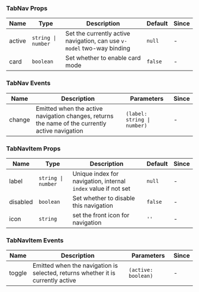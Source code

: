 ### TabNav Props

| Name   | Type               | Description                                                            | Default | Since |
| ------ | ------------------ | ---------------------------------------------------------------------- | ------- | ----- |
| active | `string \| number` | Set the currently active navigation, can use `v-model` two-way binding | `null`  | -     |
| card   | `boolean`          | Set whether to enable card mode                                        | `false` | -     |

### TabNav Events

| Name   | Description                                                                                     | Parameters                  | Since |
| ------ | ----------------------------------------------------------------------------------------------- | --------------------------- | ----- |
| change | Emitted when the active navigation changes, returns the name of the currently active navigation | `(label: string \| number)` | -     |

### TabNavItem Props

| Name     | Type               | Description                                                    | Default | Since |
| -------- | ------------------ | -------------------------------------------------------------- | ------- | ----- |
| label    | `string \| number` | Unique index for navigation, internal `index` value if not set | `null`  | -     |
| disabled | `boolean`          | Set whether to disable this navigation                         | `false` | -     |
| icon     | `string`           | set the front icon for navigation                              | `''`    | -     |

### TabNavItem Events

| Name   | Description                                                                     | Parameters          | Since |
| ------ | ------------------------------------------------------------------------------- | ------------------- | ----- |
| toggle | Emitted when the navigation is selected, returns whether it is currently active | `(active: boolean)` | -     |
